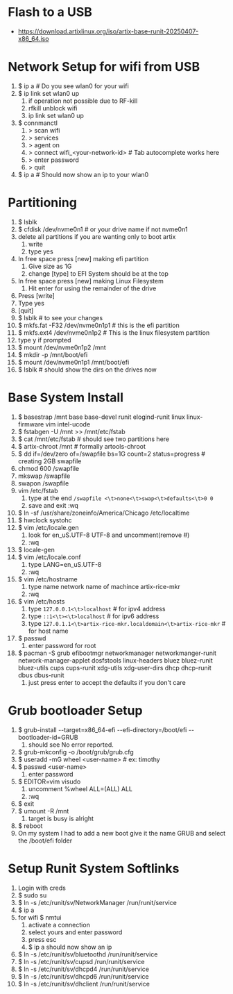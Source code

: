 # Flash to a USB 

* https://download.artixlinux.org/iso/artix-base-runit-20250407-x86_64.iso

# Network Setup for wifi from USB

1. $ ip a # Do you see wlan0 for your wifi
2. $ ip link set wlan0 up
   1. if operation not possible due to RF-kill
   2. rfkill unblock wifi
   3. ip link set wlan0 up
3. $ connmanctl
   1. \> scan wifi
   2. \> services
   3. \> agent on 
   4. \> connect wifi_\<your-network-id> # Tab autocomplete works here
   5. \> enter password
   6. \> quit
4. $ ip a # Should now show an ip to your wlan0

# Partitioning

1. $ lsblk
2. $ cfdisk /dev/nvme0n1 # or your drive name if not nvme0n1
3. delete all partitions if you are wanting only to boot artix
   1. write 
   2. type yes
4. In free space press [new] making efi partition
   1. Give size as 1G
   2. change [type] to EFI System should be at the top
5. In free space press [new] making Linux Filesystem
   1. Hit enter for using the remainder of the drive
6. Press [write]
7. Type yes
8. [quit]
9. $ lsblk # to see your changes
10. $ mkfs.fat -F32 /dev/nvme0n1p1 # this is the efi partition
11. $ mkfs.ext4 /dev/nvme0n1p2 # This is the linux filesystem partition
   1.  type y if prompted
12. $ mount /dev/nvme0n1p2 /mnt
13. $ mkdir -p /mnt/boot/efi 
14. $ mount /dev/nvme0n1p1 /mnt/boot/efi
15. $ lsblk # should show the dirs on the drives now

# Base System Install
1. $ basestrap /mnt base base-devel runit elogind-runit linux linux-firmware vim intel-ucode 
2. $ fstabgen -U /mnt >> /mnt/etc/fstab
3. $ cat /mnt/etc/fstab # should see two partitions here
4. $ artix-chroot /mnt # formally artools-chroot
5. $ dd if=/dev/zero of=/swapfile bs=1G count=2 status=progress # creating 2GB swapfile
6. chmod 600 /swapfile
7. mkswap /swapfile
8. swapon /swapfile
9. vim /etc/fstab 
   1.  type at the end ```/swapfile <\t>none<\t>swap<\t>defaults<\t>0 0```
   2.  save and exit :wq
10. $ ln -sf /usr/share/zoneinfo/America/Chicago /etc/localtime
11. $ hwclock systohc
12. $ vim /etc/locale.gen
    1.  look for en_uS.UTF-8 UTF-8 and uncomment(remove #)
    2.  :wq
13. $ locale-gen
14. $ vim /etc/locale.conf 
    1.  type LANG=en_uS.UTF-8
    2.  :wq
15. $ vim /etc/hostname
    1.  type name network name of machince artix-rice-mkr
    2.  :wq
16. $ vim /etc/hosts
    1.  type ```127.0.0.1<\t>localhost``` # for ipv4 address
    2.  type ```::1<\t><\t>localhost``` # for ipv6 address
    3.  type ```127.0.1.1<\t>artix-rice-mkr.localdomain<\t>artix-rice-mkr``` # for host name
17. $ passwd
    1.  enter password for root
18. $ pacman -S grub efibootmgr networkmanager networkmanger-runit network-manager-applet dosfstools linux-headers bluez bluez-runit bluez-utils cups cups-runit xdg-utils xdg-user-dirs dhcp dhcp-runit dbus dbus-runit
    1.  just press enter to accept the defaults if you don't care

# Grub bootloader Setup
1. $ grub-install --target=x86_64-efi --efi-directory=/boot/efi --bootloader-id=GRUB
   1. should see No error reported.
2. $ grub-mkconfig -o /boot/grub/grub.cfg
3. $ useradd -mG wheel \<user-name> # ex: timothy
4. $ passwd \<user-name>
   1. enter password
5. $ EDITOR=vim visudo
   1. uncomment %wheel ALL=(ALL) ALL
   2. :wq
6. $ exit
7. $ umount -R /mnt 
   1. target is busy is alright
8. $ reboot
9. On my system I had to add a new boot give it the name GRUB and select the /boot/efi folder

# Setup Runit System Softlinks
1. Login with creds
2. $ sudo su
3. $ ln -s /etc/runit/sv/NetworkManager /run/runit/service
4. $ ip a
5. for wifi $ nmtui 
   1. activate a connection
   2. select yours and enter password
   3. press esc
   4. $ ip a should now show an ip
6. $ ln -s /etc/runit/sv/bluetoothd /run/runit/service
7. $ ln -s /etc/runit/sv/cupsd /run/runit/service
8. $ ln -s /etc/runit/sv/dhcpd4 /run/runit/service
9. $ ln -s /etc/runit/sv/dhcpd6 /run/runit/service
10. $ ln -s /etc/runit/sv/dhclient /run/runit/service